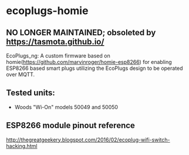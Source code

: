 # ecoplugs-homie

## NO LONGER MAINTAINED; obsoleted by https://tasmota.github.io/

  EcoPlugs_ng: A custom firmware based on homie(https://github.com/marvinroger/homie-esp8266) for enabling ESP8266 based smart plugs utilizing the EcoPlugs design to be operated over MQTT. 
## Tested units:
 * Woods "Wi-On" models 50049 and 50050
## ESP8266 module pinout reference
  http://thegreatgeekery.blogspot.com/2016/02/ecoplug-wifi-switch-hacking.html
